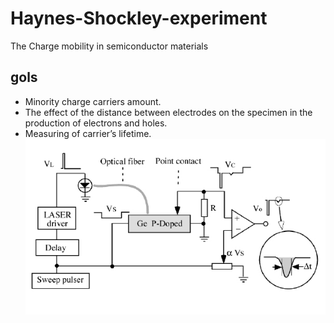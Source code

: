 # Haynes-Shockley-experiment
The Charge mobility in semiconductor materials
## gols
- Minority charge carriers amount.
- The effect of the distance between electrodes on the specimen in the production of
electrons and holes.
- Measuring of carrier’s lifetime.
![config](./image.jpg)
